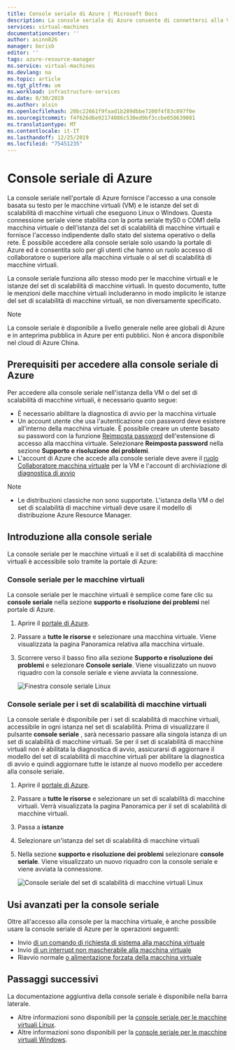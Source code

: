 ```yaml
---
title: Console seriale di Azure | Microsoft Docs
description: La console seriale di Azure consente di connettersi alla VM quando SSH o RDP non sono disponibili.
services: virtual-machines
documentationcenter: ''
author: asinn826
manager: borisb
editor: ''
tags: azure-resource-manager
ms.service: virtual-machines
ms.devlang: na
ms.topic: article
ms.tgt_pltfrm: vm
ms.workload: infrastructure-services
ms.date: 8/30/2019
ms.author: alsin
ms.openlocfilehash: 20bc22661f9faad1b289dbbe7200f4f83c097f0e
ms.sourcegitcommit: f4f626d6e92174086c530ed9bf3ccbe058639081
ms.translationtype: MT
ms.contentlocale: it-IT
ms.lasthandoff: 12/25/2019
ms.locfileid: "75451235"
---
```

# <a name="azure-serial-console"></a>Console seriale di Azure

La console seriale nell'portale di Azure fornisce l'accesso a una console basata su testo per le macchine virtuali (VM) e le istanze del set di scalabilità di macchine virtuali che eseguono Linux o Windows. Questa connessione seriale viene stabilita con la porta seriale ttyS0 o COM1 della macchina virtuale o dell'istanza del set di scalabilità di macchine virtuali e fornisce l'accesso indipendente dallo stato del sistema operativo o della rete. È possibile accedere alla console seriale solo usando la portale di Azure ed è consentita solo per gli utenti che hanno un ruolo accesso di collaboratore o superiore alla macchina virtuale o al set di scalabilità di macchine virtuali.

La console seriale funziona allo stesso modo per le macchine virtuali e le istanze del set di scalabilità di macchine virtuali. In questo documento, tutte le menzioni delle macchine virtuali includeranno in modo implicito le istanze del set di scalabilità di macchine virtuali, se non diversamente specificato.

> [!NOTE]
> La console seriale è disponibile a livello generale nelle aree globali di Azure e in anteprima pubblica in Azure per enti pubblici. Non è ancora disponibile nel cloud di Azure China.

## <a name="prerequisites-to-access-the-azure-serial-console"></a>Prerequisiti per accedere alla console seriale di Azure
Per accedere alla console seriale nell'istanza della VM o del set di scalabilità di macchine virtuali, è necessario quanto segue:

- È necessario abilitare la diagnostica di avvio per la macchina virtuale
- Un account utente che usa l'autenticazione con password deve esistere all'interno della macchina virtuale. È possibile creare un utente basato su password con la funzione [Reimposta password](https://docs.microsoft.com/azure/virtual-machines/extensions/vmaccess#reset-password) dell'estensione di accesso alla macchina virtuale. Selezionare **Reimposta password** nella sezione **Supporto e risoluzione dei problemi**.
- L'account di Azure che accede alla console seriale deve avere il [ruolo Collaboratore macchina virtuale](../../role-based-access-control/built-in-roles.md#virtual-machine-contributor) per la VM e l'account di archiviazione di [diagnostica di avvio](boot-diagnostics.md)

> [!NOTE]
> - Le distribuzioni classiche non sono supportate. L'istanza della VM o del set di scalabilità di macchine virtuali deve usare il modello di distribuzione Azure Resource Manager.

## <a name="get-started-with-the-serial-console"></a>Introduzione alla console seriale
La console seriale per le macchine virtuali e il set di scalabilità di macchine virtuali è accessibile solo tramite la portale di Azure:

### <a name="serial-console-for-virtual-machines"></a>Console seriale per le macchine virtuali
La console seriale per le macchine virtuali è semplice come fare clic su **console seriale** nella sezione **supporto e risoluzione dei problemi** nel portale di Azure.
  1. Aprire il [portale di Azure](https://portal.azure.com).

  1. Passare a **tutte le risorse** e selezionare una macchina virtuale. Viene visualizzata la pagina Panoramica relativa alla macchina virtuale.

  1. Scorrere verso il basso fino alla sezione **Supporto e risoluzione dei problemi** e selezionare **Console seriale**. Viene visualizzato un nuovo riquadro con la console seriale e viene avviata la connessione.

     ![Finestra console seriale Linux](./media/virtual-machines-serial-console/virtual-machine-linux-serial-console-connect.gif)

### <a name="serial-console-for-virtual-machine-scale-sets"></a>Console seriale per i set di scalabilità di macchine virtuali
La console seriale è disponibile per i set di scalabilità di macchine virtuali, accessibile in ogni istanza nel set di scalabilità. Prima di visualizzare il pulsante **console seriale** , sarà necessario passare alla singola istanza di un set di scalabilità di macchine virtuali. Se per il set di scalabilità di macchine virtuali non è abilitata la diagnostica di avvio, assicurarsi di aggiornare il modello del set di scalabilità di macchine virtuali per abilitare la diagnostica di avvio e quindi aggiornare tutte le istanze al nuovo modello per accedere alla console seriale.
  1. Aprire il [portale di Azure](https://portal.azure.com).

  1. Passare a **tutte le risorse** e selezionare un set di scalabilità di macchine virtuali. Verrà visualizzata la pagina Panoramica per il set di scalabilità di macchine virtuali.

  1. Passa a **istanze**

  1. Selezionare un'istanza del set di scalabilità di macchine virtuali

  1. Nella sezione **supporto e risoluzione dei problemi** selezionare **console seriale**. Viene visualizzato un nuovo riquadro con la console seriale e viene avviata la connessione.

     ![Console seriale del set di scalabilità di macchine virtuali Linux](./media/virtual-machines-serial-console/vmss-start-console.gif)

## <a name="advanced-uses-for-serial-console"></a>Usi avanzati per la console seriale
Oltre all'accesso alla console per la macchina virtuale, è anche possibile usare la console seriale di Azure per le operazioni seguenti:
* Invio [di un comando di richiesta di sistema alla macchina virtuale](./serial-console-nmi-sysrq.md)
* Invio [di un interrupt non mascherabile alla macchina virtuale](./serial-console-nmi-sysrq.md)
* Riavvio normale [o alimentazione forzata della macchina virtuale](./serial-console-power-options.md)


## <a name="next-steps"></a>Passaggi successivi
La documentazione aggiuntiva della console seriale è disponibile nella barra laterale.
- Altre informazioni sono disponibili per la [console seriale per le macchine virtuali Linux](./serial-console-linux.md).
- Altre informazioni sono disponibili per la [console seriale per le macchine virtuali Windows](./serial-console-windows.md).
